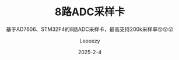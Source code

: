 ---
layout:     post
title:      8路ADC采样卡
subtitle:   基于AD7606、STM32F4的8路ADC采样卡，最高支持200k采样率😮😮😮
date:       2025-2-4
author:     Leeeezy
header-img: img/2025-2-4-8路ADC采样卡/2025-2-3-header.jpg
preview-img: img/2025-2-4-8路ADC采样卡/preview-img.jpg
catalog: true
tags:
    - ADC采样卡
---